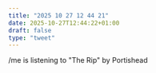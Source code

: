 ```yaml
---
title: "2025 10 27 12 44 21"
date: 2025-10-27T12:44:22+01:00
draft: false
type: "tweet"
---
```

/me is listening to "The Rip" by Portishead
